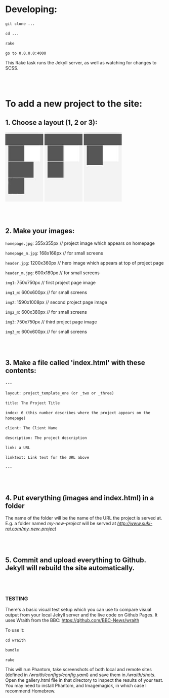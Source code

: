 # Developing:

`git clone ...`

`cd ...`

`rake`

`go to 0.0.0.0:4000`

This Rake task runs the Jekyll server, as well as watching for changes to SCSS.

<br /><br />

# To add a new project to the site:

## 1. Choose a layout (1, 2 or 3):

![image](img/template1.jpg)
![image](img/template2.jpg)
![image](img/template3.jpg)

<br /><br />

## 2. Make your images:

`homepage.jpg`: 355x355px // project image which appears on homepage

`homepage_m.jpg`: 168x168px // for small screens

`header.jpg`: 1200x360px // hero image which appears at top of project page

`header_m.jpg`: 600x180px // for small screens

`img1`: 750x750px // first project page image

`img1_m`: 600x600px // for small screens

`img2`: 1590x1008px // second project page image

`img2_m`: 600x380px // for small screens

`img3`: 750x750px // third project page image

`img3_m`: 600x600px // for small screens

<br /><br />

## 3. Make a file called 'index.html' with these contents:

`---`

`layout: project_template_one (or _two or _three)`

`title: The Project Title`

`index: 6 (this number describes where the project appears on the homepage)`

`client: The Client Name`

`description: The project description`

`link: a URL`

`linktext: Link text for the URL above`

`---`

<br /><br />

## 4. Put everything (images and index.html) in a folder

The name of the folder will be the name of the URL the project is served at. E.g. a folder named *my-new-project* will be served at *http://www.suki-rai.com/my-new-project*

<br /><br />

## 5. Commit and upload everything to Github. Jekyll will rebuild the site automatically.

<br /><br />

### TESTING

There's a basic visual test setup which you can use to compare visual output from your local Jekyll server and the live code on Github Pages. It uses Wraith from the BBC: [https://github.com/BBC-News/wraith
](https://github.com/BBC-News/wraith)

To use it:

`cd wraith`

`bundle`

`rake`

This will run Phantom, take screenshots of both local and remote sites (defined in */wraith/configs/config.yaml*) and save them in */wraith/shots*. Open the gallery.html file in that directory to inspect the results of your test. You may need to install Phantom, and Imagemagick, in which case I recommend Homebrew.